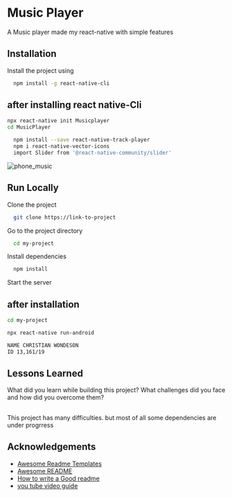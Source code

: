 # Music Player

A Music player made my react-native with simple features

## Installation

Install the project using


```bash
  npm install -g react-native-cli 
```

## after installing react native-Cli  

```bash
npx react-native init Musicplayer
cd MusicPlayer
```

```bash
  npm install --save react-native-track-player
  npm i react-native-vector-icons
  import Slider from '@react-native-community/slider'
``` 


![phone_music](https://user-images.githubusercontent.com/72356458/178353464-8192a418-2c46-47c6-8db0-60b29a11be5a.jpg)

## Run Locally

Clone the project

```bash
  git clone https://link-to-project
```

Go to the project directory

```bash
  cd my-project
```

Install dependencies

```bash
  npm install
```

Start the server
## after installation 

```bash
cd my-project  
```

```bash
npx react-native run-android
```
```bash
NAME CHRISTIAN WONDESON
ID 13,161/19
```

## Lessons Learned

What did you learn while building this project? What challenges did you face and how did you overcome them?

##
This project has many difficulties. but most of all some dependencies are under progrress

## Acknowledgements

 - [Awesome Readme Templates](https://awesomeopensource.com/project/elangosundar/awesome-README-templates)
 - [Awesome README](https://github.com/matiassingers/awesome-readme)
 - [How to write a Good readme](https://bulldogjob.com/news/449-how-to-write-a-good-readme-for-your-github-project)
 - [you tube video guide](https://www.youtube.com/watch?v=dPw5vCXhrmc&t=1118s)

